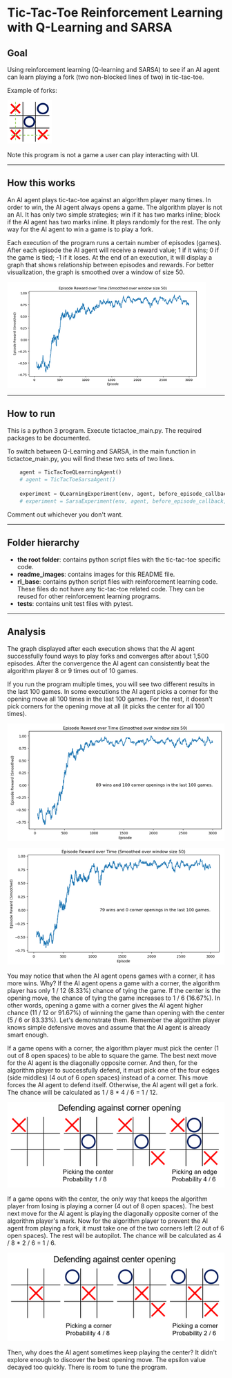 # Tic-Tac-Toe Reinforcement Learning with Q-Learning and SARSA

## Goal
Using reinforcement learning (Q-learning and SARSA) to see if an AI agent can learn playing a fork (two non-blocked lines of two) in tic-tac-toe.

Example of forks:

![alt text](./readme_images/tictactoe_fork.png "Fork")



Note this program is not a game a user can play interacting with UI.

---
## How this works
An AI agent plays tic-tac-toe against an algorithm player many times. In order to win, the AI agent always opens a game. The algorithm player is not an AI. It has only two simple strategies; win if it has two marks inline; block if the AI agent has two marks inline. It plays randomly for the rest. The only way for the AI agent to win a game is to play a fork.

Each execution of the program runs a certain number of episodes (games). After each episode the AI agent will receive a reward value; 1 if it wins; 0 if the game is tied; -1 if it loses. At the end of an execution, it will display a graph that shows relationship between episodes and rewards. For better visualization, the graph is smoothed over a window of size 50.

![alt text](./readme_images/tictactoe_graph.png "Graph")

---
## How to run
This is a python 3 program. Execute tictactoe_main.py. The required packages to be documented.

To switch between Q-Learning and SARSA, in the main function in tictactoe_main.py, you will find these two sets of two lines.
```python
    agent = TicTacToeQLearningAgent()
    # agent = TicTacToeSarsaAgent()

    experiment = QLearningExperiment(env, agent, before_episode_callback, after_episode_callback)
    # experiment = SarsaExperiment(env, agent, before_episode_callback, after_episode_callback)
```
Comment out whichever you don't want.

---
## Folder hierarchy
* **the root folder**: contains python script files with the tic-tac-toe specific code.
* **readme_images**: contains images for this README file.
* **rl_base**: contains python script files with reinforcement learning code. These files do not have any tic-tac-toe related code. They can be reused for other reinforcement learning programs.
* **tests**: contains unit test files with pytest.

---
## Analysis
The graph displayed after each execution shows that the AI agent successfully found ways to play forks and converges after about 1,500 episodes. After the convergence the AI agent can consistently beat the algorithm player 8 or 9 times out of 10 games.

If you run the program multiple times, you will see two different results in the last 100 games. In some executions the AI agent picks a corner for the opening move all 100 times in the last 100 games. For the rest, it doesn't pick corners for the opening move at all (it picks the center for all 100 times).

![alt text](./readme_images/tictactoe_graph_100_corner_openings.png "Graph 100 Corner Openings")

![alt text](./readme_images/tictactoe_graph_0_corner_openings.png "Graph 0 Corner Openings")

You may notice that when the AI agent opens games with a corner, it has more wins. Why? If the AI agent opens a game with a corner, the algorithm player has only 1 / 12 (8.33%) chance of tying the game. If the center is the opening move, the chance of tying the game increases to 1 / 6 (16.67%). In other words, opening a game with a corner gives the AI agent higher chance (11 / 12 or 91.67%) of winning the game than opening with the center (5 / 6 or 83.33%). Let's demonstrate them. Remember the algorithm player knows simple defensive moves and assume that the AI agent is already smart enough.

If a game opens with a corner, the algorithm player must pick the center (1 out of 8 open spaces) to be able to square the game. The best next move for the AI agent is the diagonally opposite corner. And then, for the algorithm player to successfully defend, it must pick one of the four edges (side middles) (4 out of 6 open spaces) instead of a corner. This move forces the AI agent to defend itself. Otherwise, the AI agent will get a fork. The chance will be calculated as 1 / 8 * 4 / 6 = 1 / 12.

![alt text](./readme_images/defending_against_corner_opening.png "Defending Against Corner Opening")

If a game opens with the center, the only way that keeps the algorithm player from losing is playing a corner (4 out of 8 open spaces). The best next move for the AI agent is playing the diagonally opposite corner of the algorithm player's mark. Now for the algorithm player to prevent the AI agent from playing a fork, it must take one of the two corners left (2 out of 6 open spaces). The rest will be autopilot. The chance will be calculated as 4 / 8 * 2 / 6 = 1 / 6.

![alt text](./readme_images/defending_against_center_opening.png "Defending Against Center Opening")

Then, why does the AI agent sometimes keep playing the center? It didn't explore enough to discover the best opening move. The epsilon value decayed too quickly. There is room to tune the program.
